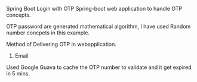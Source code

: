 Spring Boot Login with OTP
Spring-boot web application to handle OTP concepts. 

OTP password are generated mathematical algorithm, I have used Random number concpets in this example. 

Method of Delivering OTP in webapplication. 

1. Email

Used Google Guava to cache the OTP number to validate and it get expired  in 5 mins. 
